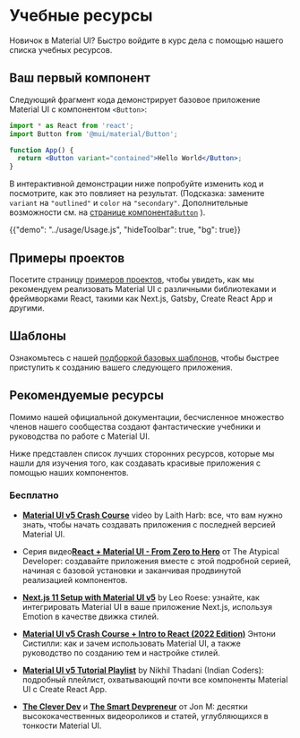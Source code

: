 

# Учебные ресурсы <meta data-oversett="" data-original-text="Learning resources">

<p class="description">Новичок в Material UI? Быстро войдите в курс дела с помощью нашего списка учебных ресурсов.</p>

## Ваш первый компонент <meta data-oversett="" data-original-text="Your first component">

Следующий фрагмент кода демонстрирует базовое приложение Material UI с компонентом `<Button>`:

```jsx
import * as React from 'react';
import Button from '@mui/material/Button';

function App() {
  return <Button variant="contained">Hello World</Button>;
}
```

В интерактивной демонстрации ниже попробуйте изменить код и посмотрите, как это повлияет на результат. (Подсказка: замените `variant` на `"outlined"` и `color` на `"secondary"`. Дополнительные возможности см. на [странице компонента`Button`](/material-ui/react-button/) ).

{{"demo": "../usage/Usage.js", "hideToolbar": true, "bg": true}}

## Примеры проектов <meta data-oversett="" data-original-text="Example projects">

Посетите страницу [примеров проектов](/material-ui/getting-started/example-projects/), чтобы увидеть, как мы рекомендуем реализовать Material UI с различными библиотеками и фреймворками React, такими как Next.js, Gatsby, Create React App и другими.

## Шаблоны <meta data-oversett="" data-original-text="Templates">

Ознакомьтесь с нашей [подборкой базовых шаблонов](/material-ui/getting-started/templates/), чтобы быстрее приступить к созданию вашего следующего приложения.

## Рекомендуемые ресурсы <meta data-oversett="" data-original-text="Recommended resources">

Помимо нашей официальной документации, бесчисленное множество членов нашего сообщества создают фантастические учебники и руководства по работе с Material UI.

Ниже представлен список лучших сторонних ресурсов, которые мы нашли для изучения того, как создавать красивые приложения с помощью наших компонентов.

### Бесплатно <meta data-oversett="" data-original-text="Free">

-   [**Material UI v5 Crash Course**](https://www.youtube.com/watch?v=o1chMISeTC0) video by Laith Harb: все, что вам нужно знать, чтобы начать создавать приложения с последней версией Material UI.
    
-   Серия видео[**React + Material UI - From Zero to Hero**](https://www.youtube.com/playlist?list=PLDxCaNaYIuUlG5ZqoQzFE27CUOoQvOqnQ) от The Atypical Developer: создавайте приложения вместе с этой подробной серией, начиная с базовой установки и заканчивая продвинутой реализацией компонентов.
    
-   [**Next.js 11 Setup with Material UI v5**](https://www.youtube.com/watch?v=IFaFFmPYyMI) by Leo Roese: узнайте, как интегрировать Material UI в ваше приложение Next.js, используя Emotion в качестве движка стилей.
    
-   [**Material UI v5 Crash Course + Intro to React (2022 Edition)**](https://www.youtube.com/watch?v=_W3uuxDnySQ) Энтони Систилли: как и зачем использовать Material UI, а также руководство по созданию тем и настройке стилей.
    
-   [**Material UI v5 Tutorial Playlist**](https://www.youtube.com/playlist?list=PLlR2O33QQkfXnZMMZC0y22gLayBbB1UQd) by Nikhil Thadani (Indian Coders): подробный плейлист, охватывающий почти все компоненты Material UI с Create React App.
    
-   [**The Clever Dev**](https://www.youtube.com/channel/UCb6AZy0_D1y661PMZck3jOw) и [**The Smart Devpreneur**](https://smartdevpreneur.com/category/javascript/material-ui/) от Jon M: десятки высококачественных видеороликов и статей, углубляющихся в тонкости Material UI.

